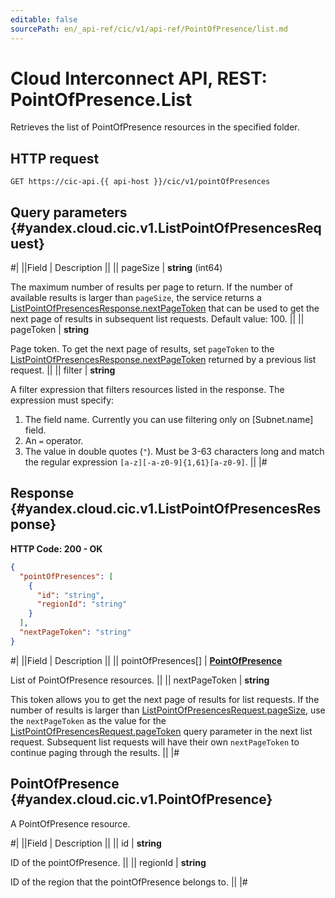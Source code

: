 ```yaml
---
editable: false
sourcePath: en/_api-ref/cic/v1/api-ref/PointOfPresence/list.md
---
```


# Cloud Interconnect API, REST: PointOfPresence.List

Retrieves the list of PointOfPresence resources in the specified folder.

## HTTP request

```
GET https://cic-api.{{ api-host }}/cic/v1/pointOfPresences
```

## Query parameters {#yandex.cloud.cic.v1.ListPointOfPresencesRequest}

#|
||Field | Description ||
|| pageSize | **string** (int64)

The maximum number of results per page to return. If the number of available
results is larger than `pageSize`,
the service returns a [ListPointOfPresencesResponse.nextPageToken](#yandex.cloud.cic.v1.ListPointOfPresencesResponse)
that can be used to get the next page of results in subsequent list requests. Default value: 100. ||
|| pageToken | **string**

Page token. To get the next page of results, set `pageToken` to the
[ListPointOfPresencesResponse.nextPageToken](#yandex.cloud.cic.v1.ListPointOfPresencesResponse) returned by a previous list request. ||
|| filter | **string**

A filter expression that filters resources listed in the response.
The expression must specify:
1. The field name. Currently you can use filtering only on [Subnet.name] field.
2. An `=` operator.
3. The value in double quotes (`"`). Must be 3-63 characters long and match the regular expression `[a-z][-a-z0-9]{1,61}[a-z0-9]`. ||
|#

## Response {#yandex.cloud.cic.v1.ListPointOfPresencesResponse}

**HTTP Code: 200 - OK**

```json
{
  "pointOfPresences": [
    {
      "id": "string",
      "regionId": "string"
    }
  ],
  "nextPageToken": "string"
}
```

#|
||Field | Description ||
|| pointOfPresences[] | **[PointOfPresence](#yandex.cloud.cic.v1.PointOfPresence)**

List of PointOfPresence resources. ||
|| nextPageToken | **string**

This token allows you to get the next page of results for list requests. If the number of results
is larger than [ListPointOfPresencesRequest.pageSize](#yandex.cloud.cic.v1.ListPointOfPresencesRequest), use
the `nextPageToken` as the value
for the [ListPointOfPresencesRequest.pageToken](#yandex.cloud.cic.v1.ListPointOfPresencesRequest) query parameter
in the next list request. Subsequent list requests will have their own
`nextPageToken` to continue paging through the results. ||
|#

## PointOfPresence {#yandex.cloud.cic.v1.PointOfPresence}

A PointOfPresence resource.

#|
||Field | Description ||
|| id | **string**

ID of the pointOfPresence. ||
|| regionId | **string**

ID of the region that the pointOfPresence belongs to. ||
|#